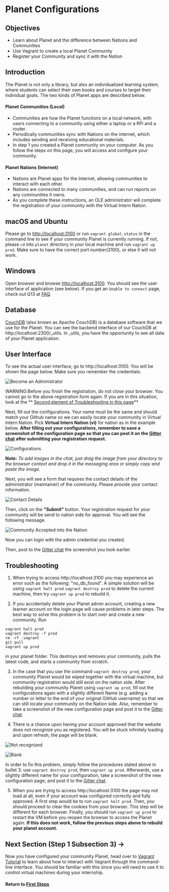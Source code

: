﻿# Planet Configurations

## Objectives

* Learn about Planet and the difference between Nations and Communities
* Use Vagrant to create a local Planet Community
* Register your Community and sync it with the Nation

## Introduction

The Planet is not only a library, but also an individualized learning system, where students can select their own books and courses to target their individual goals. The two kinds of Planet apps are described below.

#### Planet Communities (Local)

* Communities are how the Planet functions on a local network, with users connecting to a community using either a laptop or a RPi and a router.
* Periodically communities sync with Nations on the internet, which includes sending and receiving educational materials.
* In step 1 you created a Planet community on your computer. As you follow the steps on this page, you will access and configure your community.

#### Planet Nations (Internet)

* Nations are Planet apps for the Internet, allowing communities to interact with each other.
* Nations are connected to many communities, and can run reports on any communities it owns.
* As you complete these instructions, an OLE administrator will complete the registration of your community with the Virtual Intern Nation.

## macOS and Ubuntu

Please go to [http://localhost:3100](http://localhost:3100) or run `vagrant global-status` in the command line to see if your community Planet is currently running. If not, please `cd` into `planet` directory in your local machine and run `vagrant up prod`. Make sure to have the correct port number(3100), or else it will not work. 

## Windows

Open browser and browse [http://localhost:3100](http://localhost:3100). You should see the user interface of application (see below).  If you get an `Unable to connect` page, check out Q13 at [FAQ](vi-faq.md#Technical_Questions).

## Database
[CouchDB](https://en.wikipedia.org/wiki/CouchDB) (also known as Apache CouchDB) is a database software that we use for the Planet. You can see the backend interface of our CouchDB at http://localhost:2300/_utils. In _utils, you have the opportunity to see all data of your Planet application.

## User Interface
To see the actual user interface, go to http://localhost:3100.
You will be shown the page below. Make sure you remember the credentials.

![Become an Administrator](images/vi-become-admin.png)

WARNING:Before you finish the registration, do not close your browser.
You cannot go to the above registration form again.
If you are in this situation, look at the ** [Second element of Troubleshooting in this page](#Troubleshooting)** 

Next, fill out the configurations. Your name must be the same and should match your Github name so we can easily locate your community in Virtual Intern Nation. Pick **Virtual Intern Nation (vi)** for nation as in the example below. **After filling out your configurations, remember to save a screenshot of the configuration page so that you can post it on the [Gitter chat](https://gitter.im/open-learning-exchange/chat) after submitting your registration request.**

![Configurations](images/vi-configuration.png)

**Note:** *To add images in the chat, just drag the image from your directory to the browser context and drop it in the messaging area or simply copy and paste the image.*

Next, you will see a form that requires the contact details of the administrator (maintainer) of the community. Please provide your contact information.

![Contact Details](images/vi-contact-details.png)

Then, click on the **"Submit"** button. Your registration request for your community will be send to nation side for approval. You will see the following message.

![Community Accepted into the Nation](images/vi-registration-accepted.png)

Now you can login with the admin credential you created.

Then, post to the [Gitter chat](https://gitter.im/open-learning-exchange/chat) the screenshot you took earlier.

## Troubleshooting

1. When trying to access http://localhost:3100 you may experience an error such as the following: "no_db_found". A simple solution will be using ```vagrant halt prod``` ```vagrant destroy prod``` to delete the current machine, then try ```vagrant up prod``` to rebuild it.

2. If you accidentally delete your Planet admin account, creating a new learner account on the login page will cause problems in later steps. The best way to solve this problem is to start over and create a new community. 
Run
```
vagrant halt prod
vagrant destroy -f prod
rm -rf .vagrant
git pull
vagrant up prod
```
in your planet folder. This destroys and removes your community, pulls the latest code, and starts a community from scratch.

3. In the case that you use the command `vagrant destroy prod`, your community Planet would be wiped together with the virtual machine, but  community registration would still exist on the nation side. After rebuilding your community Planet using `vagrant up prod`, fill out the configurations again with a slightly different Name (e.g. adding a number or letter to the end of your original GitHub username) so that we can still locate your community on the Nation side. Also, remember to take a screenshot of the new configuration page and post it to the [Gitter chat](https://gitter.im/open-learning-exchange/chat).

4. There is a chance upon having your account approved that the website does not recognize you as registered. You will be stuck infinitely loading and upon refresh, the page will be blank.

![Not recognized](https://user-images.githubusercontent.com/22685147/58755806-bb6fe700-84b9-11e9-8a27-d3e3ab56ffba.png)

![Blank](https://user-images.githubusercontent.com/22685147/58755807-be6ad780-84b9-11e9-86b5-c745f584ac41.png)

In order to fix this problem, simply follow the procedures stated above in bullet 3: use `vagrant destroy prod`, then `vagrant up prod`. Afterwards, use a slightly different name for your configuration, take a screenshot of the new configuration page, and post it to the [Gitter chat](https://gitter.im/open-learning-exchange/chat).

5. When you are trying to access http://localhost:3100 the page may not load at all, even if your account was configured correctly and fully approved. A first step would be to run `vagrant halt prod`. Then, you should proceed to clear the cookies from your browser. This step will be different for each browser. Finally, you should run `vagrant up prod` to restart the VM before you reopen the browser to access the Planet again. **If this does not work, follow the previous steps above to rebuild your planet account.**

## Next Section (Step 1 Subsection 3) **→**

Now you have configured your community Planet, head over to [Vagrant Tutorial](vi-vagrant.md) to learn about how to interact with Vagrant through the command-line interface. You should be familiar with this since you will need to use it to control virtual machines during your internship.

#### Return to [First Steps](vi-first-steps.md#Step_1_-_Planet_and_Vagrant)
